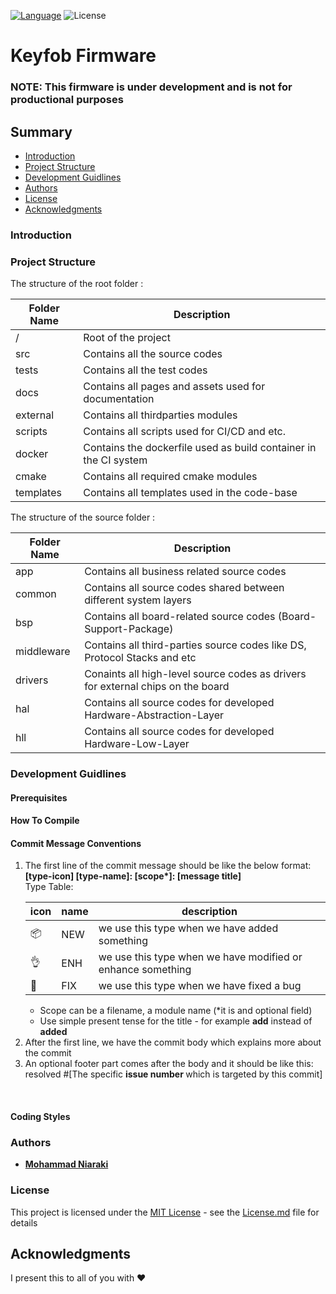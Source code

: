 [![Language](https://img.shields.io/badge/Made%20with-C-blue.svg)](https://shields.io/)
![License](https://camo.githubusercontent.com/890acbdcb87868b382af9a4b1fac507b9659d9bf/68747470733a2f2f696d672e736869656c64732e696f2f62616467652f6c6963656e73652d4d49542d626c75652e737667)
# Keyfob Firmware
### NOTE: This firmware is under development and is not for productional purposes
    
## Summary 
  - [Introduction](#introduction)
  - [Project Structure](#project-structure)
  - [Development Guidlines](#development-guidlines)
  - [Authors](#authors)
  - [License](#license)
  - [Acknowledgments](#acknowledgments)

### Introduction

### Project Structure
The structure of the root folder :

| Folder Name | Description |
|-------------|-------------| 
| / | Root of the project |
| src | Contains all the source codes |
| tests | Contains all the test codes |
| docs | Contains all pages and assets used for documentation |
| external | Contains all thirdparties modules |
| scripts | Contains all scripts used for CI/CD and etc. |
| docker | Contains the dockerfile used as build container in the CI system|
| cmake | Contains all required cmake modules |
| templates | Contains all templates used in the code-base |

The structure of the source folder :

| Folder Name | Description |
|-------------|-------------| 
| app | Contains all business related source codes |
| common | Contains all source codes shared between different system layers|
| bsp | Contains all board-related source codes (Board-Support-Package)|
| middleware | Contains all third-parties source codes like DS, Protocol Stacks and etc |
| drivers | Conaints all high-level source codes as drivers for external chips on the board|
| hal | Contains all source codes for developed Hardware-Abstraction-Layer|
| hll | Contains all source codes for developed Hardware-Low-Layer|


### Development Guidlines 
#### Prerequisites
#### How To Compile 
#### Commit Message Conventions
<ol>
<li>
The first line of the commit message should be like the below format:<br/>
    <b>[type-icon] [type-name]: [scope*]: [message title] </b><br/> 
Type Table:

| icon | name | description |
|------|----|-------------|
|📦 | NEW | we use this type when we have added something |
|👌 | ENH | we use this type when we have modified or enhance something |
|🐛 | FIX | we use this type when we have fixed a bug |
<ul>
    <li>
    Scope can be a filename, a module name (*it is and optional field)
    </li>
    <li>
    Use simple present tense for the title - for example <b>add</b> instead of <b>added</b>
    </li>
</ul>
</li>
<li>
After the first line, we have the commit body which explains more about the commit
</li>
<li>
An optional footer part comes after the body and it should be like this:<br/>
resolved #[The specific <b> issue number </b> which is targeted by this commit]
</li>
</ol><br/>

#### Coding Styles

### Authors
- [**Mohammad Niaraki**](https://www.github.com/niaraki)

### License
 This project is licensed under the [MIT License](https://opensource.org/license/mit) - see the [License.md](License.md) file for
details

## Acknowledgments
I present this to all of you with :heart:
